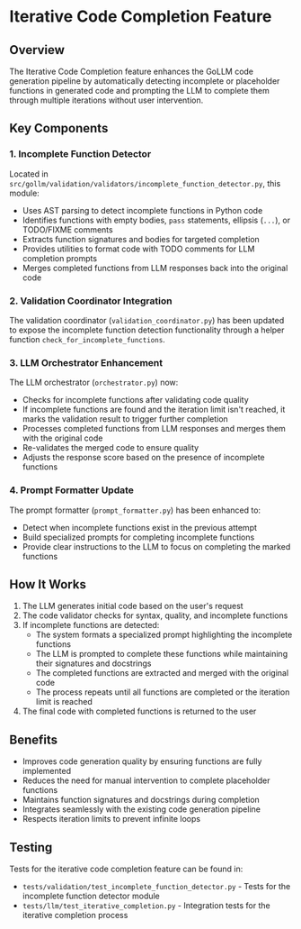 # Iterative Code Completion Feature

## Overview

The Iterative Code Completion feature enhances the GoLLM code generation pipeline by automatically detecting incomplete or placeholder functions in generated code and prompting the LLM to complete them through multiple iterations without user intervention.

## Key Components

### 1. Incomplete Function Detector

Located in `src/gollm/validation/validators/incomplete_function_detector.py`, this module:

- Uses AST parsing to detect incomplete functions in Python code
- Identifies functions with empty bodies, `pass` statements, ellipsis (`...`), or TODO/FIXME comments
- Extracts function signatures and bodies for targeted completion
- Provides utilities to format code with TODO comments for LLM completion prompts
- Merges completed functions from LLM responses back into the original code

### 2. Validation Coordinator Integration

The validation coordinator (`validation_coordinator.py`) has been updated to expose the incomplete function detection functionality through a helper function `check_for_incomplete_functions`.

### 3. LLM Orchestrator Enhancement

The LLM orchestrator (`orchestrator.py`) now:

- Checks for incomplete functions after validating code quality
- If incomplete functions are found and the iteration limit isn't reached, it marks the validation result to trigger further completion
- Processes completed functions from LLM responses and merges them with the original code
- Re-validates the merged code to ensure quality
- Adjusts the response score based on the presence of incomplete functions

### 4. Prompt Formatter Update

The prompt formatter (`prompt_formatter.py`) has been enhanced to:

- Detect when incomplete functions exist in the previous attempt
- Build specialized prompts for completing incomplete functions
- Provide clear instructions to the LLM to focus on completing the marked functions

## How It Works

1. The LLM generates initial code based on the user's request
2. The code validator checks for syntax, quality, and incomplete functions
3. If incomplete functions are detected:
   - The system formats a specialized prompt highlighting the incomplete functions
   - The LLM is prompted to complete these functions while maintaining their signatures and docstrings
   - The completed functions are extracted and merged with the original code
   - The process repeats until all functions are completed or the iteration limit is reached
4. The final code with completed functions is returned to the user

## Benefits

- Improves code generation quality by ensuring functions are fully implemented
- Reduces the need for manual intervention to complete placeholder functions
- Maintains function signatures and docstrings during completion
- Integrates seamlessly with the existing code generation pipeline
- Respects iteration limits to prevent infinite loops

## Testing

Tests for the iterative code completion feature can be found in:

- `tests/validation/test_incomplete_function_detector.py` - Tests for the incomplete function detector module
- `tests/llm/test_iterative_completion.py` - Integration tests for the iterative completion process
